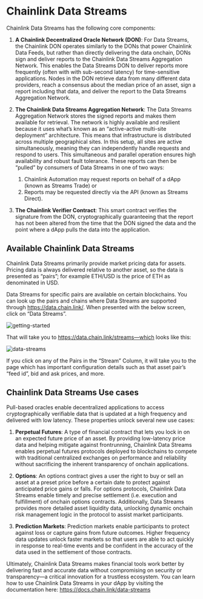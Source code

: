 # Chainlink Data Streams

Chainlink Data Streams has the following core components:

1. **A Chainlink Decentralized Oracle Network (DON)**: For Data Streams, the Chainlink DON operates similarly to the DONs that power Chainlink Data Feeds, but rather than directly delivering the data onchain, DONs sign and deliver reports to the Chainlink Data Streams Aggregation Network. This enables the Data Streams DON to deliver reports more frequently (often with with sub-second latency) for time-sensitive applications. Nodes in the DON retrieve data from many different data providers, reach a consensus about the median price of an asset, sign a report including that data, and deliver the report to the Data Streams Aggregation Network.

2. **The Chainlink Data Streams Aggregation Network**: The Data Streams Aggregation Network stores the signed reports and makes them available for retrieval. The network is highly available and resilient because it uses what’s known as an “active-active multi-site deployment” architecture. This means that infrastructure is distributed across multiple geographical sites. In this setup, all sites are active simultaneously, meaning they can independently handle requests and respond to users. This simultaneous and parallel operation ensures high availability and robust fault tolerance. These reports can then be “pulled” by consumers of Data Streams in one of two ways:
    1. Chainlink Automation may request reports on behalf of a dApp (known as Streams Trade) or
    2. Reports may be requested directly via the API (known as Streams Direct).

3. **The Chainlink Verifier Contract**: This smart contract verifies the signature from the DON, cryptographically guaranteeing that the report has not been altered from the time that the DON signed the data and the point where a dApp pulls the data into the application.

## Available Chainlink Data Streams

Chainlink Data Streams primarily provide market pricing data for assets. Pricing data is always delivered relative to another asset, so the data is presented as “pairs”; for example ETH/USD is the price of ETH as denominated in USD.

Data Streams for specific pairs are available on certain blockchains. You can look up the pairs and chains where Data Streams are supported through https://data.chain.link/.
When presented with the below screen, click on “Data Streams”.

![getting-started](../assets/getting-started.png)

That will take you to https://data.chain.link/streams—which looks like this:

![data-streams](../assets/data-streams.png)

If you click on any of the Pairs in the “Stream” Column, it will take you to the page which has important configuration details such as that asset pair’s “feed id”, bid and ask prices, and more.

## Chainlink Data Streams Use cases

Pull-based oracles enable decentralized applications to access cryptographically verifiable data that is updated at a high frequency and delivered with low latency. These properties unlock several new use cases:

1. **Perpetual Futures**: A type of financial contract that lets you lock in on an expected future price of an asset. By providing low-latency price data and helping mitigate against frontrunning, Chainlink Data Streams enables perpetual futures protocols deployed to blockchains to compete with traditional centralized exchanges on performance and reliability without sacrificing the inherent transparency of onchain applications.

2. **Options**: An options contract gives a user the right to buy or sell an asset at a preset price before a certain date to protect against anticipated price gains or falls. For options protocols, Chainlink Data Streams enable timely and precise settlement (i.e. execution and fulfillment) of onchain options contracts. Additionally, Data Streams provides more detailed asset liquidity data, unlocking dynamic onchain risk management logic in the protocol to assist market participants.

3. **Prediction Markets**: Prediction markets enable participants to protect against loss or capture gains from future outcomes. Higher frequency data updates unlock faster markets so that users are able to act quickly in response to real-time events and be confident in the accuracy of the data used in the settlement of those contracts.

Ultimately, Chainlink Data Streams makes financial tools work better by delivering fast and accurate data without compromising on security or transparency—a critical innovation for a trustless ecosystem.
You can learn how to use Chainlink Data Streams in your dApp by visiting the documentation here: https://docs.chain.link/data-streams